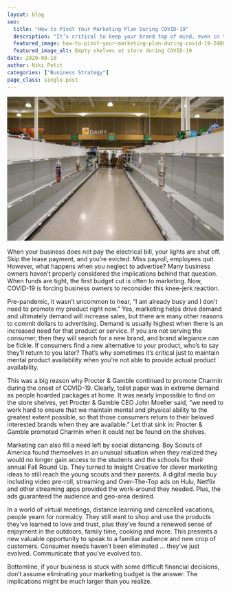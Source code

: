 ```yaml
---
layout: blog
seo:
  title: "How to Pivot Your Marketing Plan During COVID-19"
  description: "It’s critical to keep your brand top of mind, even in trying times."
  featured_image: how-to-pivot-your-marketing-plan-during-covid-19-2400.jpg
  featured_image_alt: Empty shelves at store during COVID-19
date: 2020-08-10
author: Niki Petit
categories: ["Business Strategy"]
page_class: single-post
---
```


![Empty shelves at store during COVID-19](how-to-pivot-your-marketing-plan-during-covid-19-2400.jpg)

When your business does not pay the electrical bill, your lights are shut off. Skip the lease payment, and you’re evicted. Miss payroll, employees quit. However, what happens when you neglect to advertise? Many business owners haven’t properly considered the implications behind that question. When funds are tight, the first budget cut is often to marketing. Now, COVID-19 is forcing business owners to reconsider this knee-jerk reaction.

Pre-pandemic, it wasn’t uncommon to hear, “I am already busy and I don’t need to promote my product right now.” Yes, marketing helps drive demand and ultimately demand will increase sales, but there are many other reasons to commit dollars to advertising. Demand is usually highest when there is an increased need for that product or service. If you are not serving the consumer, then they will search for a new brand, and brand allegiance can be fickle. If consumers find a new alternative to your product, who’s to say they’ll return to you later? That’s why sometimes it’s critical just to maintain mental product availability when you’re not able to provide actual product availability.

This was a big reason why Procter & Gamble continued to promote Charmin during the onset of COVID-19. Clearly, toilet paper was in extreme demand as people hoarded packages at home. It was nearly impossible to find on the store shelves, yet Procter & Gamble CEO John Moeller said, “we need to work hard to ensure that we maintain mental and physical ability to the greatest extent possible, so that those consumers return to their beloved interested brands when they are available.” Let that sink in: Procter & Gamble promoted Charmin when it could not be found on the shelves.

Marketing can also fill a need left by social distancing. Boy Scouts of America found themselves in an unusual situation when they realized they would no longer gain access to the students and the schools for their annual Fall Round Up. They turned to Insight Creative for clever marketing ideas to still reach the young scouts and their parents. A digital media buy including video pre-roll, streaming and Over-The-Top ads on Hulu, Netflix and other streaming apps provided the work-around they needed. Plus, the ads guaranteed the audience and geo-area desired.

In a world of virtual meetings, distance learning and cancelled vacations, people yearn for normalcy. They still want to shop and use the products they’ve learned to love and trust, plus they’ve found a renewed sense of enjoyment in the outdoors, family time, cooking and more. This presents a new valuable opportunity to speak to a familiar audience and new crop of customers. Consumer needs haven’t been eliminated … they’ve just evolved. Communicate that you’ve evolved too.

Bottomline, if your business is stuck with some difficult financial decisions, don’t assume eliminating your marketing budget is the answer. The implications might be much larger than you realize.
